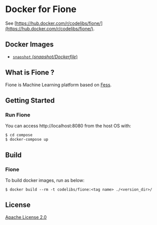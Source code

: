 Docker for Fione
=====

See [https://hub.docker.com/r/codelibs/fione/](https://hub.docker.com/r/codelibs/fione/).

## Docker Images

-   [`snapshot` (*snapshot/Dockerfile*)](https://github.com/codelibs/docker-fione/blob/master/snapshot/Dockerfile)

## What is Fione ?

Fione is Machine Learning platform based on [Fess](https://fess.codelibs.org/).

## Getting Started

### Run Fione

You can access http://localhost:8080 from the host OS with:

```console
$ cd compose
$ docker-compose up
```

## Build

### Fione

To build docker images, run as below:

```console
$ docker build --rm -t codelibs/fione:<tag name> ./<version_dir>/
```

## License

[Apache License 2.0](LICENSE)
